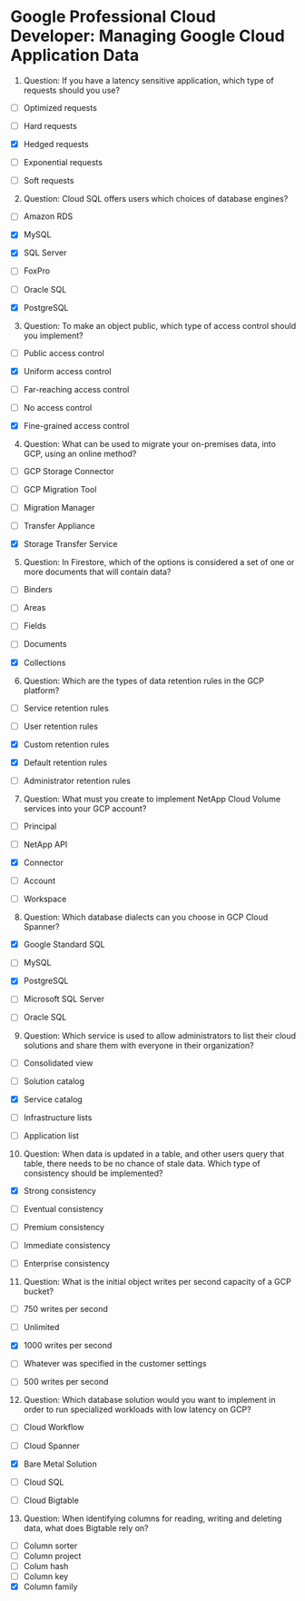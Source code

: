 # Google Professional Cloud Developer: Managing Google Cloud Application Data


1. Question: If you have a latency sensitive application, which type of requests should you use?
- [ ] Optimized requests
- [ ] Hard requests
- [x] Hedged requests
- [ ] Exponential requests
- [ ] Soft requests


2. Question: Cloud SQL offers users which choices of database engines?
- [ ] Amazon RDS
- [x] MySQL
- [x] SQL Server
- [ ] FoxPro
- [ ] Oracle SQL
- [x] PostgreSQL


3. Question: To make an object public, which type of access control should you implement?
- [ ] Public access control
- [x] Uniform access control
- [ ] Far-reaching access control
- [ ] No access control
- [x] Fine-grained access control


4. Question: What can be used to migrate your on-premises data, into GCP, using an online method?
- [ ] GCP Storage Connector
- [ ] GCP Migration Tool
- [ ] Migration Manager
- [ ] Transfer Appliance
- [x] Storage Transfer Service


5. Question: In Firestore, which of the options is considered a set of one or more documents that will contain data?
- [ ] Binders
- [ ] Areas
- [ ] Fields
- [ ] Documents
- [x] Collections


6. Question: Which are the types of data retention rules in the GCP platform?
- [ ] Service retention rules
- [ ] User retention rules
- [x] Custom retention rules
- [x] Default retention rules
- [ ] Administrator retention rules


7. Question: What must you create to implement NetApp Cloud Volume services into your GCP account?
- [ ] Principal
- [ ] NetApp API
- [x] Connector
- [ ] Account
- [ ] Workspace


8. Question: Which database dialects can you choose in GCP Cloud Spanner?
- [x] Google Standard SQL
- [ ] MySQL
- [x] PostgreSQL
- [ ] Microsoft SQL Server
- [ ] Oracle SQL


9. Question: Which service is used to allow administrators to list their cloud solutions and share them with everyone in their organization?
- [ ] Consolidated view
- [ ] Solution catalog
- [x] Service catalog
- [ ] Infrastructure lists
- [ ] Application list


10. Question: When data is updated in a table, and other users query that table, there needs to be no chance of stale data. Which type of consistency should be implemented?
- [x] Strong consistency
- [ ] Eventual consistency
- [ ] Premium consistency
- [ ] Immediate consistency
- [ ] Enterprise consistency


11. Question: What is the initial object writes per second capacity of a GCP bucket?
- [ ] 750 writes per second
- [ ] Unlimited
- [x] 1000 writes per second
- [ ] Whatever was specified in the customer settings
- [ ] 500 writes per second


12. Question: Which database solution would you want to implement in order to run specialized workloads with low latency on GCP?
- [ ] Cloud Workflow
- [ ] Cloud Spanner
- [x] Bare Metal Solution
- [ ] Cloud SQL
- [ ] Cloud Bigtable


13. Question: When identifying columns for reading, writing and deleting data, what does Bigtable rely on?
- [ ] Column sorter
- [ ] Column project
- [ ] Colum hash
- [ ] Column key
- [x] Column family
